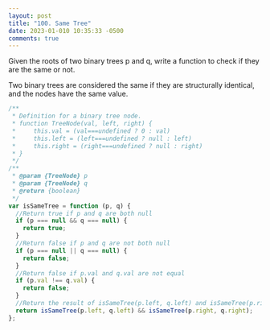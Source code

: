 ```yaml
---
layout: post
title: "100. Same Tree"
date: 2023-01-010 10:35:33 -0500
comments: true
---
```


Given the roots of two binary trees p and q, write a function to check if they are the same or not.

Two binary trees are considered the same if they are structurally identical, and the nodes have the same value.

```javascript
/**
 * Definition for a binary tree node.
 * function TreeNode(val, left, right) {
 *     this.val = (val===undefined ? 0 : val)
 *     this.left = (left===undefined ? null : left)
 *     this.right = (right===undefined ? null : right)
 * }
 */
/**
 * @param {TreeNode} p
 * @param {TreeNode} q
 * @return {boolean}
 */
var isSameTree = function (p, q) {
  //Return true if p and q are both null
  if (p === null && q === null) {
    return true;
  }
  //Return false if p and q are not both null
  if (p === null || q === null) {
    return false;
  }
  //Return false if p.val and q.val are not equal
  if (p.val !== q.val) {
    return false;
  }
  //Return the result of isSameTree(p.left, q.left) and isSameTree(p.right, q.right)
  return isSameTree(p.left, q.left) && isSameTree(p.right, q.right);
};
```
